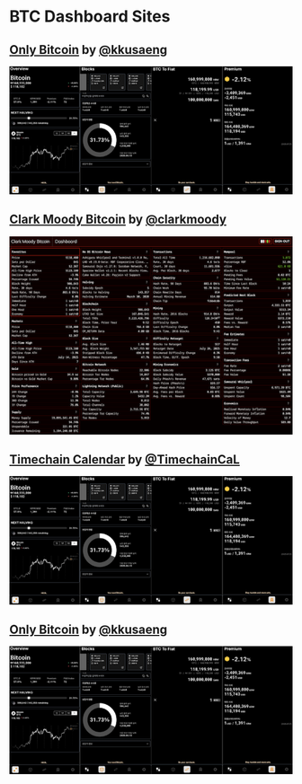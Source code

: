 # BTC Dashboard Sites
   
## [Only Bitcoin](https://btc-price.web.app) by [@kkusaeng](https://x.com/kkusaeng)
![Picture](pics/screenshot_onlybitcoin.png)
## [Clark Moody Bitcoin](https://dashboard.clarkmoody.com) by [@clarkmoody](https://x.com/clarkmoody)
![Picture](pics/screenshot_clarkmoody.png)
## [Timechain Calendar](https://timechaincalendar.com/en) by [@TimechainCaL](https://x.com/TimechainCaL)
![Picture](screenshot_onlybitcoin.png)
## [Only Bitcoin](https://btc-price.web.app) by [@kkusaeng](https://x.com/kkusaeng)
![Picture](screenshot_onlybitcoin.png)
